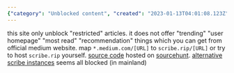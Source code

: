 ```yaml
---
{"category": "Unblocked content", "created": "2023-01-13T04:01:08.123Z", "date": "2023-01-13 04:01:08", "description": "Scribe.rip is a website that offers an unblocked version of restricted Medium articles without additional features like 'trending', 'user homepage', or 'most read' sections. Instead of using `medium.com` links, it recommends replacing them with `scribe.rip`. The source code for hosting your own Scribe instance is also available on Sourcehunt.", "modified": "2023-01-14T02:59:03.798Z", "tags": ["scribe.rip", "Medium articles", "unblocked version", "Sourcehunt", "alternative hosting", "trending", "most read"], "title": "Medium Subscription Bypass"}
---
```

this site only unblock "restricted" articles. it does not offer "trending" "user homepage" "most read" "recommendation" things which you can get from official medium website.
map `*.medium.com/[URL]` to `scribe.rip/[URL]`
or try to host `scribe.rip` yourself.
[source code](https://git.sr.ht/~edwardloveall/scribe) hosted on [sourcehunt](https://sr.ht).
[alternative scribe instances](https://git.sr.ht/~edwardloveall/scribe/tree/main/item/docs/instances.md) seems all blocked (in mainland)